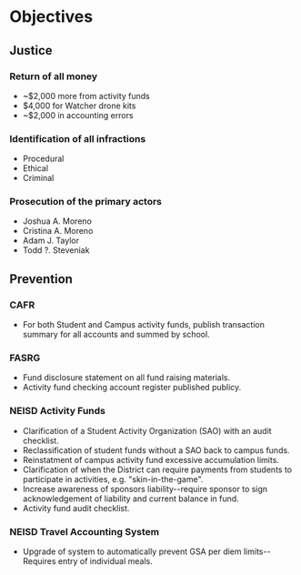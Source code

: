 # Objectives

## Justice

### Return of all money
* ~$2,000 more from activity funds 
*  $4,000 for Watcher drone kits 
* ~$2,000 in accounting errors 
  
### Identification of all infractions
*  Procedural 
*  Ethical 
*  Criminal 
  
### Prosecution of the primary actors
*  Joshua A. Moreno 
*  Cristina A. Moreno 
*  Adam J. Taylor 
*  Todd ?. Steveniak
  
## Prevention

### CAFR
* For both Student and Campus activity funds, publish transaction summary for all accounts and summed by school.

### FASRG
* Fund disclosure statement on all fund raising materials.
* Activity fund checking account register published publicy.

### NEISD Activity Funds 
* Clarification of a Student Activity Organization (SAO) with an audit checklist.
* Reclassification of student funds without a SAO back to campus funds.
* Reinstatment of campus activity fund excessive accumulation limits.
* Clarification of when the District can require payments from students to participate in activities, e.g. "skin-in-the-game".
* Increase awareness of sponsors liability--require sponsor to sign acknowledgement of liability and current balance in fund.
* Activity fund audit checklist.

### NEISD Travel Accounting System
* Upgrade of system to automatically prevent GSA per diem limits--Requires entry of individual meals.

